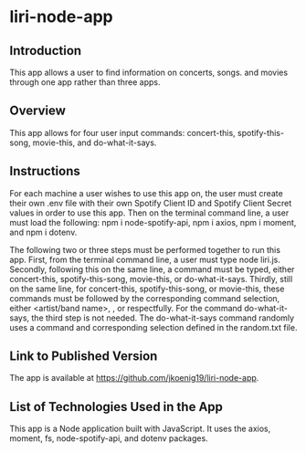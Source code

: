 # liri-node-app

## Introduction
This app allows a user to find information on concerts, songs. and movies through one app rather than three apps.

## Overview
This app allows for four user input commands: concert-this, spotify-this-song, movie-this, and do-what-it-says.

## Instructions
For each machine a user wishes to use this app on, the user must create their own .env file with their own Spotify Client ID and Spotify Client Secret values in order to use this app. Then on the terminal command line, a user must load the following: npm i node-spotify-api, npm i axios, npm i moment, and npm i dotenv.

The following two or three steps must be performed together to run this app. First, from the terminal command line, a user must type node liri.js. Secondly, following this on the same line, a command must be typed, either concert-this, spotify-this-song, movie-this, or do-what-it-says. Thirdly, still on the same line, for concert-this, spotify-this-song, or movie-this, these commands must be followed by the corresponding command selection, either <artist/band name>, <song name>, or <movie name> respectfully.  For the command do-what-it-says, the third step is not needed.  The do-what-it-says command randomly uses a command and corresponding selection defined in the random.txt file.

## Link to Published Version
The app is available at https://github.com/jkoenig19/liri-node-app.

## List of Technologies Used in the App
This app is a Node application built with JavaScript.  It uses the axios, moment, fs, node-spotify-api, and dotenv packages.

